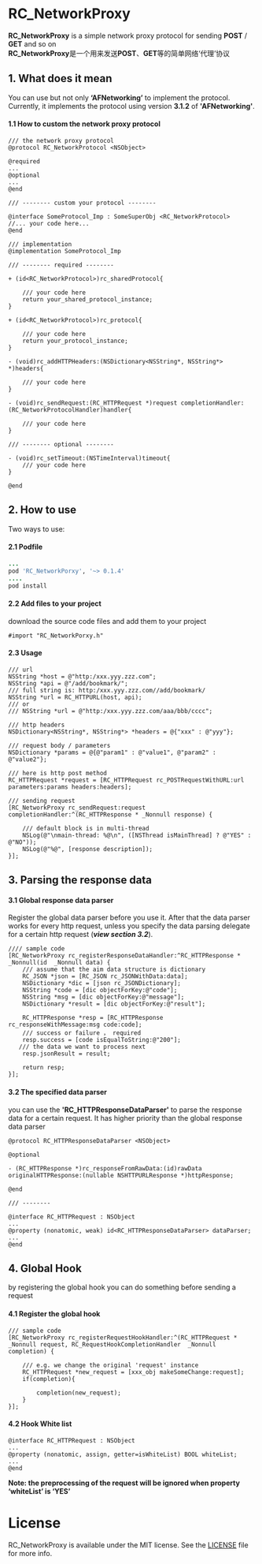 # RC_NetworkProxy
**RC_NetworkProxy** is a simple network proxy protocol for sending **POST** / **GET** and so on
\
**RC_NetworkProxy**是一个用来发送**POST**、**GET**等的简单网络‘代理’协议

## 1. What does it mean

You can use but not only **‘AFNetworking’** to implement the protocol. Currently, it implements the protocol using version **3.1.2** of **'AFNetworking'**.

#### 1.1 How to custom the network proxy protocol
```objc
/// the network proxy protocol
@protocol RC_NetworkProtocol <NSObject>

@required
...
@optional
...
@end

/// -------- custom your protocol --------

@interface SomeProtocol_Imp : SomeSuperObj <RC_NetworkProtocol>
//... your code here...
@end

/// implementation
@implementation SomeProtocol_Imp

/// -------- required --------

+ (id<RC_NetworkProtocol>)rc_sharedProtocol{

    /// your code here
    return your_shared_protocol_instance;
}

+ (id<RC_NetworkProtocol>)rc_protocol{
    
    /// your code here
    return your_protocol_instance;
}

- (void)rc_addHTTPHeaders:(NSDictionary<NSString*, NSString*> *)headers{
    
    /// your code here
}

- (void)rc_sendRequest:(RC_HTTPRequest *)request completionHandler:(RC_NetworkProtocolHandler)handler{

    /// your code here
}

/// -------- optional --------

- (void)rc_setTimeout:(NSTimeInterval)timeout{
    /// your code here
}

@end
```

## 2. How to use
Two ways to use:
#### 2.1 Podfile
```ruby
...
pod 'RC_NetworkPorxy', '~> 0.1.4'
....
pod install
```
#### 2.2 Add files to your project
download the source code files and add them to your project
```objc
#import "RC_NetworkPorxy.h"
```
#### 2.3 Usage
```objc
/// url
NSString *host = @"http:/xxx.yyy.zzz.com";
NSString *api = @"/add/bookmark/";
/// full string is: http:/xxx.yyy.zzz.com//add/bookmark/
NSString *url = RC_HTTPURL(host, api);
/// or
/// NSString *url = @"http:/xxx.yyy.zzz.com/aaa/bbb/cccc";

/// http headers
NSDictionary<NSString*, NSString*> *headers = @{"xxx" : @"yyy"};

/// request body / parameters
NSDictionary *params = @{@"param1" : @"value1", @"param2" : @"value2"};

/// here is http post method
RC_HTTPRequest *request = [RC_HTTPRequest rc_POSTRequestWithURL:url parameters:params headers:headers];

/// sending request
[RC_NetworkProxy rc_sendRequest:request completionHandler:^(RC_HTTPResponse * _Nonnull response) {
    
    /// default block is in multi-thread
    NSLog(@"\nmain-thread: %@\n", ([NSThread isMainThread] ? @"YES" : @"NO"));
    NSLog(@"%@", [response description]);
}];
```
## 3. Parsing the response data
#### 3.1 Global response data parser
Register the global data parser before you use it. After that the data parser works for every http request, unless you specify the data parsing delegate for a certain http request (***view section 3.2***).
```objc
//// sample code
[RC_NetworkProxy rc_registerResponseDataHandler:^RC_HTTPResponse * _Nonnull(id  _Nonnull data) {
    /// assume that the aim data structure is dictionary
    RC_JSON *json = [RC_JSON rc_JSONWithData:data];
    NSDictionary *dic = [json rc_JSONDictionary];
    NSString *code = [dic objectForKey:@"code"];
    NSString *msg = [dic objectForKey:@"message"];
    NSDictionary *result = [dic objectForKey:@"result"];

    RC_HTTPResponse *resp = [RC_HTTPResponse rc_responseWithMessage:msg code:code];
    /// success or failure ， required
    resp.success = [code isEqualToString:@"200"];
   /// the data we want to process next
    resp.jsonResult = result;

    return resp;
}];
```
#### 3.2 The specified data parser
you can use the **'RC_HTTPResponseDataParser'** to parse the response data for a certain request. It has higher priority than the global response data parser

```objc
@protocol RC_HTTPResponseDataParser <NSObject>

@optional

- (RC_HTTPResponse *)rc_responseFromRawData:(id)rawData originalHTTPResponse:(nullable NSHTTPURLResponse *)httpResponse;

@end

/// --------

@interface RC_HTTPRequest : NSObject
...
@property (nonatomic, weak) id<RC_HTTPResponseDataParser> dataParser;
...
@end
```
## 4. Global Hook
by registering the global hook you can do something before sending a request

#### 4.1 Register the global hook
```objc
/// sample code
[RC_NetworkProxy rc_registerRequestHookHandler:^(RC_HTTPRequest * _Nonnull request, RC_RequestHookCompletionHandler  _Nonnull completion) {

    /// e.g. we change the original 'request' instance
    RC_HTTPRequest *new_request = [xxx_obj makeSomeChange:request];
    if(completion){
        
        completion(new_request);
    }
}];
```
#### 4.2 Hook White list
```objc
@interface RC_HTTPRequest : NSObject
...
@property (nonatomic, assign, getter=isWhiteList) BOOL whiteList;
...
@end
```
**Note: the preprocessing of the request will be ignored when property ‘whiteList’ is ‘YES’**

# License
RC_NetworkProxy is available under the MIT license. See the [LICENSE](https://github.com/Hymn-RoyCHANG/RC_NetworkProxy/blob/master/LICENSE) file for more info.
